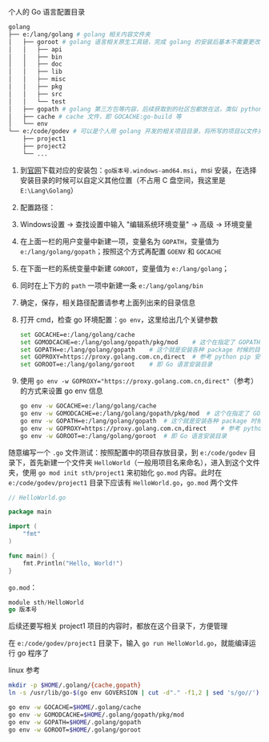 
个人的 Go 语言配置目录

```bash
golang
├── e:/lang/golang # golang 相关内容文件夹
│   ├── goroot # golang 语言相关原生工具链，完成 golang 的安装后基本不需要更改，也即 GOROOT
│   │   ├── api
│   │   ├── bin
│   │   ├── doc
│   │   ├── lib
│   │   ├── misc
│   │   ├── pkg
│   │   ├── src
│   │   └── test
│   ├── gopath # golang 第三方包等内容，后续获取到的社区包都放在这，类似 python 的 pip lib
│   ├── cache # cache 文件，即 GOCACHE:go-build 等
│   └── env
└── e:/code/godev # 可以是个人用 golang 开发的相关项目目录，将所写的项目以文件夹的方式分开，统一放在这个文件夹
    ├── project1
    ├── project2
    └── ...
```

1. 到[官网](https://go.dev/)下载对应的安装包：`go版本号.windows-amd64.msi`，msi 安装，在选择安装目录的时候可以自定义其他位置（不占用 C 盘空间，我这里是 `E:\Lang\Golang`）

2. 配置路径：

3. Windows设置 -> 查找设置中输入 "编辑系统环境变量" -> 高级 -> 环境变量

4. 在上面一栏的用户变量中新建一项，变量名为 `GOPATH`，变量值为 `e:/lang/golang/gopath`；按照这个方式再配置  `GOENV` 和 `GOCACHE`

5. 在下面一栏的系统变量中新建 `GOROOT`，变量值为 `e:/lang/golang`；

6. 同时在上下方的 `path` 一项中新建一条 `e:/lang/golang/bin`

7. 确定，保存，相关路径配置请参考上面列出来的目录信息

8. 打开 cmd，检查 go 环境配置：`go env`，这里给出几个关键参数

    ```bash
    set GOCACHE=e:/lang/golang/cache
    set GOMODCACHE=e:/lang/golang/gopath/pkg/mod	# 这个在指定了 GOPATH 后会自动配置
    set GOPATH=e:/lang/golang/gopath	# 这个就是安装各种 package 时候的目录，类似于 python 的 lib 目录
    set GOPROXY=https://proxy.golang.com.cn,direct	# 参考 python pip 安装时指定安装源
    set GOROOT=e:/lang/golang/goroot	# 即 Go 语言安装目录
    ```

9. 使用 `go env -w GOPROXY="https://proxy.golang.com.cn,direct"`（参考） 的方式来设置 go env 信息

    ```bash
    go env -w GOCACHE=e:/lang/golang/cache
    go env -w GOMODCACHE=e:/lang/golang/gopath/pkg/mod	# 这个在指定了 GOPATH 后会自动配置
    go env -w GOPATH=e:/lang/golang/gopath	# 这个就是安装各种 package 时候的目录，类似于 python 的 lib 目录
    go env -w GOPROXY=https://proxy.golang.com.cn,direct	# 参考 python pip 安装时指定安装源
    go env -w GOROOT=e:/lang/golang/goroot	# 即 Go 语言安装目录
    ```

随意编写一个 `.go` 文件测试：按照配置中的项目存放目录，到 `e:/code/godev` 目录下，首先新建一个文件夹 `HelloWorld`（一般用项目名来命名），进入到这个文件夹，使用 `go mod init sth/project1` 来初始化 `go.mod` 内容。此时在 `e:/code/godev/project1` 目录下应该有 `HelloWorld.go`，`go.mod` 两个文件

```go
// HelloWorld.go

package main

import (
    "fmt"
)

func main() {
    fmt.Println("Hello, World!")
}
```

`go.mod`：

```go
module sth/HelloWorld
go 版本号
```

后续还要写相关 project1 项目的内容时，都放在这个目录下，方便管理

在 `e:/code/godev/project1` 目录下，输入 `go run HelloWorld.go`，就能编译运行 go 程序了

linux 参考

```bash
mkdir -p $HOME/.golang/{cache,gopath}
ln -s /usr/lib/go-$(go env GOVERSION | cut -d"." -f1,2 | sed 's/go//') $HOME/.golang/goroot

go env -w GOCACHE=$HOME/.golang/cache
go env -w GOMODCACHE=$HOME/.golang/gopath/pkg/mod
go env -w GOPATH=$HOME/.golang/gopath
go env -w GOROOT=$HOME/.golang/goroot
```

